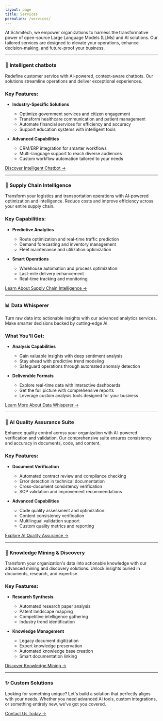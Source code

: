 ```yaml
---
layout: page
title: Services
permalink: /services/
---
```


At Schmitech, we empower organizations to harness the transformative power of open-source Large Language Models (LLMs) and AI solutions. Our tailored services are designed to elevate your operations, enhance decision-making, and future-proof your business.

---

### 🤖 **Intelligent chatbots**

Redefine customer service with AI-powered, context-aware chatbots. Our solutions streamline operations and deliver exceptional experiences.

### Key Features:
- **Industry-Specific Solutions**
   - Optimize government services and citizen engagement
   - Transform healthcare communication and patient management
   - Automate financial services for efficiency and accuracy
   - Support education systems with intelligent tools

- **Advanced Capabilities**
   - CRM/ERP integration for smarter workflows
   - Multi-language support to reach diverse audiences
   - Custom workflow automation tailored to your needs

[Discover Intelligent Chatbot →](/services/intelligent-chatbot)

---

### 🚛 **Supply Chain Intelligence**

Transform your logistics and transportation operations with AI-powered optimization and intelligence. Reduce costs and improve efficiency across your entire supply chain.

### Key Capabilities:
- **Predictive Analytics**
   - Route optimization and real-time traffic prediction
   - Demand forecasting and inventory management
   - Fleet maintenance and utilization optimization
   
- **Smart Operations**
   - Warehouse automation and process optimization
   - Last-mile delivery enhancement
   - Real-time tracking and monitoring

[Learn About Supply Chain Intelligence →](/services/supply-chain-intelligence)

---

### 📊 **Data Whisperer**

Turn raw data into actionable insights with our advanced analytics services. Make smarter decisions backed by cutting-edge AI.

### What You'll Get:
- **Analysis Capabilities**
   - Gain valuable insights with deep sentiment analysis
   - Stay ahead with predictive trend modeling
   - Safeguard operations through automated anomaly detection

- **Deliverable Formats**
   - Explore real-time data with interactive dashboards
   - Get the full picture with comprehensive reports
   - Leverage custom analysis tools designed for your business

[Learn More About Data Whisperer →](/services/data-whisperer)

---

### 🎯 **AI Quality Assurance Suite**

Enhance quality control across your organization with AI-powered verification and validation. Our comprehensive suite ensures consistency and accuracy in documents, code, and content.

### Key Features:
- **Document Verification**
   - Automated contract review and compliance checking
   - Error detection in technical documentation
   - Cross-document consistency verification
   - SOP validation and improvement recommendations

- **Advanced Capabilities**
   - Code quality assessment and optimization
   - Content consistency verification
   - Multilingual validation support
   - Custom quality metrics and reporting

[Explore AI Quality Assurance →](/services/ai-quality-suite)

---

### 🧠 **Knowledge Mining & Discovery**

Transform your organization's data into actionable knowledge with our advanced mining and discovery solutions. Unlock insights buried in documents, research, and expertise.

### Key Features:
- **Research Synthesis**
   - Automated research paper analysis
   - Patent landscape mapping
   - Competitive intelligence gathering
   - Industry trend identification

- **Knowledge Management**
   - Legacy document digitization
   - Expert knowledge preservation
   - Automated knowledge base creation
   - Smart documentation linking

[Discover Knowledge Mining →](/services/knowledge-mining)

---

### ✨ **Custom Solutions**

Looking for something unique? Let's build a solution that perfectly aligns with your needs. Whether you need advanced AI tools, custom integrations, or something entirely new, we've got you covered.

[Contact Us Today →](/contact)